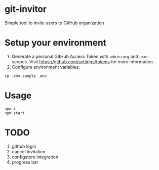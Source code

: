 # git-invitor
Simple tool to invite users to GitHub organization

# Setup your environment
1. Generate a personal GitHub Access Token with `admin:org` and `user` scopes. Visit https://github.com/settings/tokens for more information.
1. Configure environment variables:
```
cp .env.sample .env
```

# Usage
```
npm i
npm start
```

# TODO
1. github login
1. cancel invitation
1. configstore integraiton
1. progress bar
